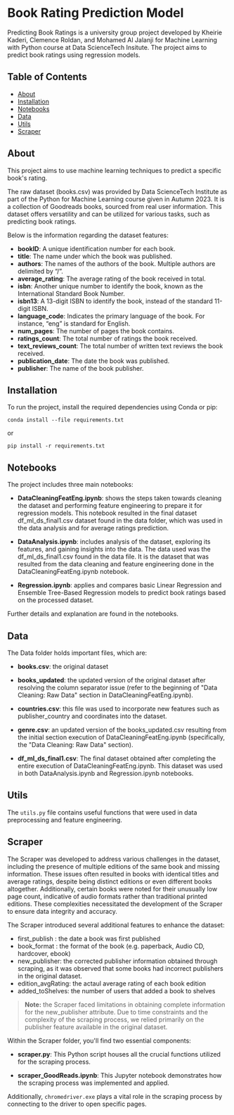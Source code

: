 # Book Rating Prediction Model
Predicting Book Ratings is a university group project developed by Kheirie Kaderi, Clemence Roldan, and Mohamed Al Jalanji for Machine Learning with Python course at Data ScienceTech Insitute. The project aims to predict book ratings using regression models.
## Table of Contents
- [About](#about)
- [Installation](#installation)
- [Notebooks](#notebooks)
- [Data](#data)
- [Utils](#utils)
- [Scraper](#scraper)

## About
This project aims to use machine learning techniques to predict a specific book's rating.

The raw dataset (books.csv) was provided by Data ScienceTech Institute as part of the Python for Machine Learning course given in Autumn 2023. It is a collection of Goodreads books, sourced from real user information. This dataset offers versatility and can be utilized for various tasks, such as predicting book ratings.

Below is the information regarding the dataset features:

- **bookID**: A unique identification number for each book.
- **title**: The name under which the book was published.
- **authors**: The names of the authors of the book. Multiple authors are delimited by “/”.
- **average_rating**: The average rating of the book received in total.
- **isbn**: Another unique number to identify the book, known as the International Standard Book Number.
- **isbn13**: A 13-digit ISBN to identify the book, instead of the standard 11-digit ISBN.
- **language_code**: Indicates the primary language of the book. For instance, “eng” is standard for English.
- **num_pages**: The number of pages the book contains.
- **ratings_count**: The total number of ratings the book received.
- **text_reviews_count**: The total number of written text reviews the book received.
- **publication_date**: The date the book was published.
- **publisher**: The name of the book publisher.

## Installation

To run the project, install the required dependencies using Conda or pip:

```
conda install --file requirements.txt
```
or 

```
pip install -r requirements.txt
```
## Notebooks

The project includes three main notebooks:

- **DataCleaningFeatEng.ipynb**: shows the steps taken towards cleaning the dataset and performing feature engineering to prepare it for regression models. This notebook resulted in the final dataset df_ml_ds_final1.csv dataset found in the data folder, which was used in the data analysis and for average ratings prediction.
  
- **DataAnalysis.ipynb**: includes analysis of the dataset, exploring its features, and gaining insights into the data. The data used was the df_ml_ds_final1.csv found in the data file. It is the dataset that was resulted from the data cleaning and feature engineering done in the DataCleaningFeatEng.ipynb notebook.

- **Regression.ipynb**: applies and compares basic Linear Regression and Ensemble Tree-Based Regression models to predict book ratings based on the processed dataset.

Further details and explanation are found in the notebooks.

## Data

The Data folder holds important files, which are: 

- **books.csv**: the original dataset
  
- **books_updated**: the updated version of the original dataset after resolving the column separator issue (refer to the beginning of "Data Cleaning: Raw Data" section in DataCleaningFeatEng.ipynb).
  
- **countries.csv**: this file was used to incorporate new features such as publisher_country and coordinates into the dataset.
  
- **genre.csv**: an updated version of the books_updated.csv resulting from the initial section execution of DataCleaningFeatEng.ipynb (specifically, the "Data Cleaning: Raw Data" section).
  
- **df_ml_ds_final1.csv**: The final dataset obtained after completing the entire execution of DataCleaningFeatEng.ipynb. This dataset was used in both DataAnalysis.ipynb and Regression.ipynb notebooks.
  
## Utils

The `utils.py` file contains useful functions that were used in data preprocessing and feature engineering.

## Scraper

The Scraper was developed to address various challenges in the dataset, including the presence of multiple editions of the same book and missing information. These issues often resulted in books with identical titles and average ratings, despite being distinct editions or even different books altogether. Additionally, certain books were noted for their unusually low page count, indicative of audio formats rather than traditional printed editions. These complexities necessitated the development of the Scraper to ensure data integrity and accuracy.

The Scraper introduced several additional features to enhance the dataset:

- first_publish : the date a book was first published
- book_format : the format of the book (e.g. paperback, Audio CD, hardcover, ebook)
- new_publisher: the corrected publisher information obtained through scraping, as it was observed that some books had incorrect publishers in the original dataset.
- edition_avgRating: the actaul average rating of each book edition
- added_toShelves: the number of users that added a book to shelves

> **Note:** the Scraper faced limitations in obtaining complete information for the new_publisher attribute. Due to time constraints and the complexity of the scraping process, we relied primarily on the publisher feature available in the original dataset.

Within the Scraper folder, you'll find two essential components:

- **scraper.py**: This Python script houses all the crucial functions utilized for the scraping process.

- **scraper_GoodReads.ipynb**: This Jupyter notebook demonstrates how the scraping process was implemented and applied.

Additionally, `chromedriver.exe` plays a vital role in the scraping process by connecting to the driver to open specific pages.

